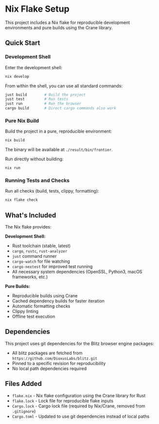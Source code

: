 # Nix Flake Setup

This project includes a Nix flake for reproducible development environments and pure builds using the Crane library.

## Quick Start

### Development Shell

Enter the development shell:
```bash
nix develop
```

From within the shell, you can use all standard commands:
```bash
just build        # Build the project
just test         # Run tests
just run          # Run the browser
cargo build       # Direct cargo commands also work
```

### Pure Nix Build

Build the project in a pure, reproducible environment:
```bash
nix build
```

The binary will be available at `./result/bin/frontier`.

Run directly without building:
```bash
nix run
```

### Running Tests and Checks

Run all checks (build, tests, clippy, formatting):
```bash
nix flake check
```

## What's Included

The Nix flake provides:

**Development Shell:**
- Rust toolchain (stable, latest)
- `cargo`, `rustc`, `rust-analyzer`
- `just` command runner
- `cargo-watch` for file watching
- `cargo-nextest` for improved test running
- All necessary system dependencies (OpenSSL, Python3, macOS frameworks, etc.)

**Pure Builds:**
- Reproducible builds using Crane
- Cached dependency builds for faster iteration
- Automatic formatting checks
- Clippy linting
- Offline test execution

## Dependencies

This project uses git dependencies for the Blitz browser engine packages:
- All blitz packages are fetched from `https://github.com/DioxusLabs/blitz.git`
- Pinned to a specific revision for reproducibility
- No local path dependencies required

## Files Added

- `flake.nix` - Nix flake configuration using the Crane library for Rust
- `flake.lock` - Lock file for reproducible flake inputs
- `Cargo.lock` - Cargo lock file (required by Nix/Crane, removed from `.gitignore`)
- `Cargo.toml` - Updated to use git dependencies instead of local paths
